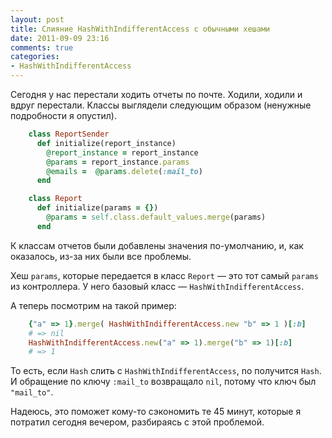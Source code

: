 ```yaml
---
layout: post
title: Слияние HashWithIndifferentAccess с обычными хешами
date: 2011-09-09 23:16
comments: true
categories:
- HashWithIndifferentAccess
---
```


Сегодня у нас перестали ходить отчеты по почте. Ходили, ходили и вдруг перестали. Kлассы выглядели следующим образом
(ненужные подробности я опустил).

``` ruby
    class ReportSender
      def initialize(report_instance)
        @report_instance = report_instance
        @params = report_instance.params
        @emails =  @params.delete(:mail_to)
      end
```

``` ruby
    class Report
      def initialize(params = {})
        @params = self.class.default_values.merge(params)
      end
```

К классам отчетов были добавлены значения по-умолчанию, и, как оказалось, из-за них были все проблемы.

Хеш `params`, которые передается в класс `Report` — это тот самый `params` из контроллера. У него базовый класс — `HashWithIndifferentAccess`.

А теперь посмотрим на такой пример:

``` ruby
    {"a" => 1}.merge( HashWithIndifferentAccess.new "b" => 1 )[:b]
    # => nil 
    HashWithIndifferentAccess.new("a" => 1).merge("b" => 1)[:b]
    # => 1 
```

То есть, если `Hash` слить с `HashWithIndifferentAccess`, nо получится `Hash`. И обращение по ключу `:mail_to`
возвращало `nil`, потому что ключ был `"mail_to"`.

Надеюсь, это поможет кому-то сэкономить те 45 минут, которые я потратил сегодня вечером, разбираясь с этой проблемой.
